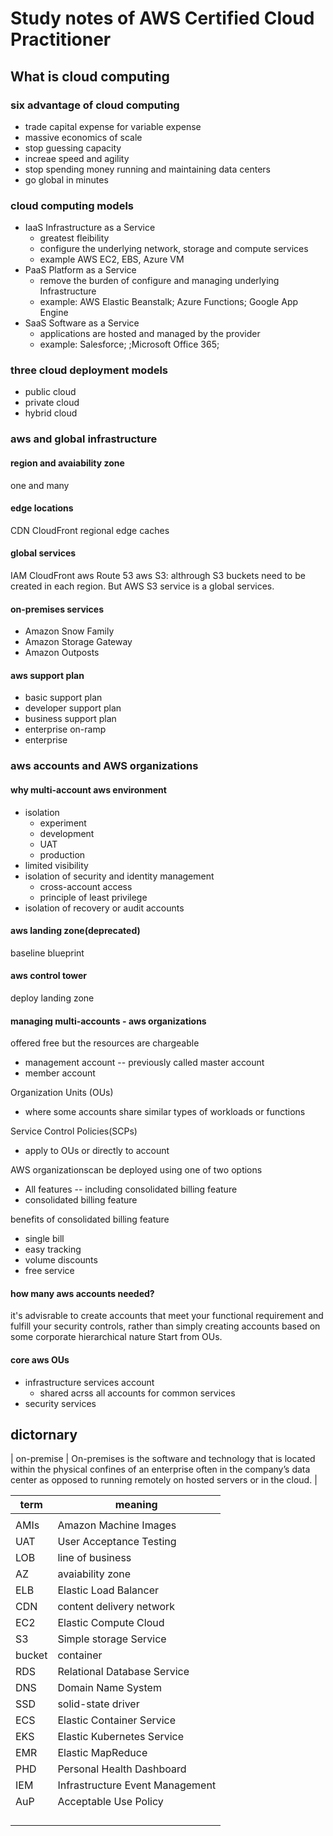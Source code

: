 # Study notes of AWS Certified Cloud Practitioner

## What is cloud computing

### six advantage of cloud computing

- trade capital expense for variable expense
- massive economics of scale
- stop guessing capacity
- increae speed and agility
- stop spending money running and maintaining data centers
- go global in minutes

### cloud computing models

- IaaS Infrastructure as a Service
  - greatest fleibility
  - configure the underlying network, storage and compute services
  - example AWS EC2, EBS, Azure VM
- PaaS Platform as a Service
  - remove the burden of configure and managing underlying Infrastructure
  - example: AWS Elastic Beanstalk; Azure Functions; Google App Engine
- SaaS Software as a Service
  - applications are hosted and managed by the provider
  - example: Salesforce; ;Microsoft Office 365;

### three cloud deployment models

- public cloud
- private cloud
- hybrid cloud

### aws and global infrastructure

#### region and avaiability zone

one and many

#### edge locations

CDN
CloudFront
regional edge caches

#### global services

IAM
CloudFront
aws Route 53
aws S3: althrough S3 buckets need to be created in each region. But AWS S3 service is a global services.

#### on-premises services

- Amazon Snow Family
- Amazon Storage Gateway
- Amazon Outposts

#### aws support plan

- basic support plan
- developer support plan
- business support plan
- enterprise on-ramp
- enterprise

### aws accounts and AWS organizations

#### why multi-account aws environment

- isolation
  - experiment
  - development
  - UAT
  - production
- limited visibility
- isolation of security and identity management
  - cross-account access
  - principle of least privilege
- isolation of recovery or audit accounts

#### aws landing zone(deprecated)

baseline blueprint

#### aws control tower

deploy landing zone

#### managing multi-accounts - aws organizations

offered free but the resources are chargeable

- management account -- previously called master account
- member account

Organization Units (OUs)

- where some accounts share similar types of workloads or functions

Service Control Policies(SCPs)

- apply to OUs or directly to account

AWS organizationscan be deployed using one of two options

- All features -- including consolidated billing feature
- consolidated billing feature

benefits of consolidated billing feature

- single bill
- easy tracking
- volume discounts
- free service

#### how many aws accounts needed?

it's advisrable to create accounts that meet your functional requirement and fulfill your security controls, rather than simply creating accounts based on some corporate hierarchical nature
Start from OUs.

#### core aws OUs

- infrastructure services account
  - shared acrss all accounts for common services
- security services

## dictornary

| on-premise | On-premises is the software and technology that is located within the physical confines of an enterprise often in the company’s data center as opposed to running remotely on hosted servers or in the cloud. |

| term   | meaning                         |
| ------ | ------------------------------- |
|        |                                 |
| AMIs   | Amazon Machine Images           |
| UAT    | User Acceptance Testing         |
| LOB    | line of business                |
| AZ     | avaiability zone                |
| ELB    | Elastic Load Balancer           |
| CDN    | content delivery network        |
| EC2    | Elastic Compute Cloud           |
| S3     | Simple storage Service          |
| bucket | container                       |
| RDS    | Relational Database Service     |
| DNS    | Domain Name System              |
| SSD    | solid-state driver              |
| ECS    | Elastic Container Service       |
| EKS    | Elastic Kubernetes Service      |
| EMR    | Elastic MapReduce               |
| PHD    | Personal Health Dashboard       |
| IEM    | Infrastructure Event Management |
| AuP    | Acceptable Use Policy           |
|        |                                 |
|        |                                 |
|        |                                 |
|        |                                 |

